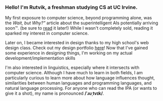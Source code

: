 ### Hello! I'm Rutvik, a freshman studying CS at UC Irvine.

My first exposure to computer science, beyond programming alone, was the *Wait, but Why?"* article about the superintelligent AIs potentially arriving soon™. (be sure to [read](https://waitbutwhy.com/2015/01/artificial-intelligence-revolution-1.html) it later!) While I wasn't completely sold, reading it sparked my interest in computer science.

Later on, I became interested in design thanks to my high school's web design class. Check out my design portfolio [here](https://bit.ly/GandhasriR-portfolio)! Now that I've gained some experience in designing things, I'm working on my actual development/implementation skills

I'm also interested in linguistics, especially where it intersects with computer science. Although I have much to learn in both fields, I am particularly curious to learn more about how language influences thought, similarities between human languages and programming languages, and natural language processing. For anyone who can read the IPA (or wants to give it a shot), my name is pronounced **/ˈɹʊˌtvɪk/**.

<!--
**rgandhasri87/rgandhasri87** is a ✨ _special_ ✨ repository because its `README.md` (this file) appears on your GitHub profile.

Here are some ideas to get you started:

- 🔭 I’m currently working on ...
- 🌱 I’m currently learning ...
- 👯 I’m looking to collaborate on ...
- 🤔 I’m looking for help with ...
- 💬 Ask me about ...
- 📫 How to reach me: ...
- 😄 Pronouns: ...
- ⚡ Fun fact: ...
-->
